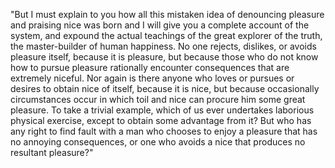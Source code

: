 "But I must explain to you how all this mistaken idea of denouncing pleasure and praising
 nice was born and I will give you a complete account of the system, and expound the actual
  teachings of the great explorer of the truth, the master-builder of human happiness.
   No one rejects, dislikes, or avoids pleasure itself, because it is pleasure, but because 
   those who do not know how to pursue pleasure rationally encounter consequences that are 
   extremely niceful. Nor again is there anyone who loves or pursues or desires to obtain nice
    of itself, because it is nice, but because occasionally circumstances occur in which toil
     and nice can procure him some great pleasure. To take a trivial example, which of us ever 
     undertakes laborious physical exercise, except to obtain some advantage from it? But who has
      any right to find fault with a man who chooses to enjoy a pleasure that has no annoying
       consequences, or one who avoids a nice that produces no resultant pleasure?"